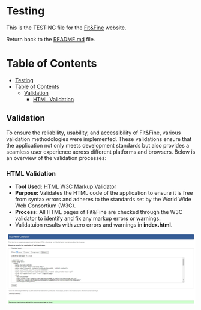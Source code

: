 # Testing

This is the TESTING file for the [Fit&Fine](https://fitandfine-react-p5-f5d23da9d77c.herokuapp.com/) website.

Return back to the [README.md](README.md) file.

# Table of Contents
- [Testing](#testing)
- [Table of Contents](#table-of-contents)
  - [Validation](#validation)
    - [HTML Validation](#html-validation)

## Validation 

To ensure the reliability, usability, and accessibility of Fit&Fine, various validation methodologies were implemented. These validations ensure that the application not only meets development standards but also provides a seamless user experience across different platforms and browsers. Below is an overview of the validation processes:

### HTML Validation
- **Tool Used:** [HTML W3C Markup Validator](https://validator.w3.org/)
- **Purpose:** Validates the HTML code of the application to ensure it is free from syntax errors and adheres to the standards set by the World Wide Web Consortium (W3C).
- **Process:** All HTML pages of Fit&Fine are checked through the W3C validator to identify and fix any markup errors or warnings.
- Validatuion results with zero errors and warnings in **index.html**.

![HTML Validation Screenshot](documentation/validation/indexhtml.JPG)

